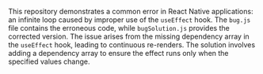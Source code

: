 This repository demonstrates a common error in React Native applications: an infinite loop caused by improper use of the `useEffect` hook. The `bug.js` file contains the erroneous code, while `bugSolution.js` provides the corrected version. The issue arises from the missing dependency array in the `useEffect` hook, leading to continuous re-renders.  The solution involves adding a dependency array to ensure the effect runs only when the specified values change.